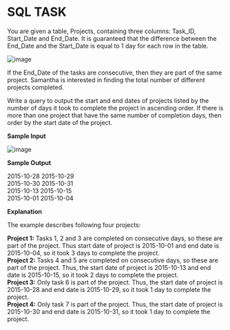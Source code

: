 # SQL TASK

You are given a table, Projects, containing three columns: Task_ID, Start_Date and End_Date. It is guaranteed that the difference between the End_Date and the Start_Date is equal to 1 day for each row in the table.

![image](https://user-images.githubusercontent.com/96185262/180756643-7b96dd9e-dbcf-4ab3-8f2b-691be4f11c1a.png)


If the End_Date of the tasks are consecutive, then they are part of the same project. Samantha is interested in finding the total number of different projects completed.

Write a query to output the start and end dates of projects listed by the number of days it took to complete the project in ascending order. If there is more than one project that have the same number of completion days, then order by the start date of the project.

**Sample Input**

![image](https://user-images.githubusercontent.com/96185262/180756715-7bddaa3e-d052-4406-9759-98cbf89ed8ec.png)


**Sample Output**

2015-10-28 2015-10-29 <br />
2015-10-30 2015-10-31  <br />
2015-10-13 2015-10-15  <br />
2015-10-01 2015-10-04  <br />

**Explanation**

The example describes following four projects:

**Project 1:** Tasks 1, 2 and 3 are completed on consecutive days, so these are part of the project. Thus start date of project is 2015-10-01 and end date is 2015-10-04, so it took 3 days to complete the project. <br />
**Project 2:** Tasks 4 and 5 are completed on consecutive days, so these are part of the project. Thus, the start date of project is 2015-10-13 and end date is 2015-10-15, so it took 2 days to complete the project. <br />
**Project 3:** Only task 6 is part of the project. Thus, the start date of project is 2015-10-28 and end date is 2015-10-29, so it took 1 day to complete the project.<br />
**Project 4:** Only task 7 is part of the project. Thus, the start date of project is 2015-10-30 and end date is 2015-10-31, so it took 1 day to complete the project. <br />

